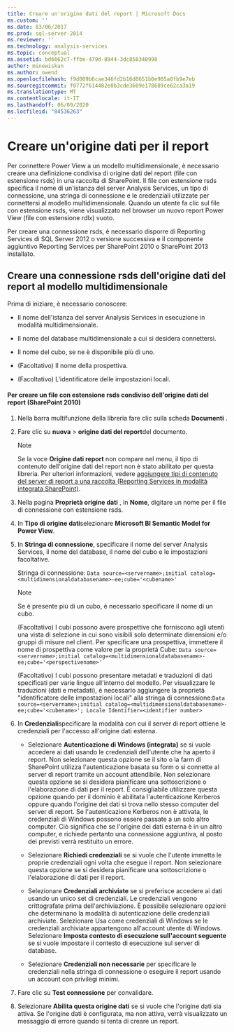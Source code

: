 ```yaml
---
title: Creare un'origine dati del report | Microsoft Docs
ms.custom: ''
ms.date: 03/06/2017
ms.prod: sql-server-2014
ms.reviewer: ''
ms.technology: analysis-services
ms.topic: conceptual
ms.assetid: bd6662c7-ffbe-479d-8944-3dc858340998
author: minewiskan
ms.author: owend
ms.openlocfilehash: f9d009b6cae346fd2b16d0651b0e905a0fb9e7eb
ms.sourcegitcommit: f0772f614482e0b3cde3609e178689ce62ca3a19
ms.translationtype: MT
ms.contentlocale: it-IT
ms.lasthandoff: 06/09/2020
ms.locfileid: "84536263"
---
```

# <a name="create-a-report-data-source"></a>Creare un'origine dati per il report
  Per connettere Power View a un modello multidimensionale, è necessario creare una definizione condivisa di origine dati del report (file con estensione rsds) in una raccolta di SharePoint. Il file con estensione rsds specifica il nome di un'istanza del server Analysis Services, un tipo di connessione, una stringa di connessione e le credenziali utilizzate per connettersi al modello multidimensionale. Quando un utente fa clic sul file con estensione rsds, viene visualizzato nel browser un nuovo report Power View (file con estensione rdlx) vuoto.  
  
 Per creare una connessione rsds, è necessario disporre di Reporting Services di SQL Server 2012 o versione successiva e il componente aggiuntivo Reporting Services per SharePoint 2010 o SharePoint 2013 installato.  
  
## <a name="create-a-report-data-source-rsds-connection-to-a-multidimensional-model"></a>Creare una connessione rsds dell'origine dati del report al modello multidimensionale  
 Prima di iniziare, è necessario conoscere:  
  
-   Il nome dell'istanza del server Analysis Services in esecuzione in modalità multidimensionale.  
  
-   Il nome del database multidimensionale a cui si desidera connettersi.  
  
-   Il nome del cubo, se ne è disponibile più di uno.  
  
-   (Facoltativo) Il nome della prospettiva.  
  
-   (Facoltativo) L'identificatore delle impostazioni locali.  
  
#### <a name="to-create-a-shared-report-data-source-rsds-file-sharepoint-2010"></a>Per creare un file con estensione rsds condiviso dell'origine dati del report (SharePoint 2010)  
  
1.  Nella barra multifunzione della libreria fare clic sulla scheda **Documenti** .  
  
2.  Fare clic su **nuova**  >  **origine dati del report**del documento.  
  
    > [!NOTE]  
    >  Se la voce **Origine dati report** non compare nel menu, il tipo di contenuto dell'origine dati del report non è stato abilitato per questa libreria. Per ulteriori informazioni, vedere [aggiungere tipi di contenuto del server di report a una raccolta &#40;Reporting Services in modalità integrata SharePoint&#41;](../../reporting-services/add-reporting-services-content-types-to-a-sharepoint-library.md).  
  
3.  Nella pagina **Proprietà origine dati** , in **Nome**, digitare un nome per il file di connessione con estensione rsds.  
  
4.  In **Tipo di origine dati**selezionare **Microsoft BI Semantic Model for Power View**.  
  
5.  In **Stringa di connessione**, specificare il nome del server Analysis Services, il nome del database, il nome del cubo e le impostazioni facoltative.  
  
     Stringa di connessione: `Data source=<servername>;initial catalog=<multidimensionaldatabasename>-ee;cube='<cubename>'`  
  
    > [!NOTE]  
    >  Se è presente più di un cubo, è necessario specificare il nome di un cubo.  
  
     (Facoltativo) I cubi possono avere prospettive che forniscono agli utenti una vista di selezione in cui sono visibili solo determinate dimensioni e/o gruppi di misure nel client. Per specificare una prospettiva, immettere il nome di prospettiva come valore per la proprietà Cube: `Data source=<servername>;initial catalog=<multidimensionaldatabasename>-ee;cube='<perspectivename>'`  
  
     (Facoltativo) I cubi possono presentare metadati e traduzioni di dati specificati per varie lingue all'interno del modello. Per visualizzare le traduzioni (dati e metadati), è necessario aggiungere la proprietà "identificatore delle impostazioni locali" alla stringa di connessione:`Data source=<servername>;initial catalog=<multidimensionaldatabasename>-ee;cube='<cubename>'; Locale Identifier=<identifier number>`  
  
6.  In **Credenziali**specificare la modalità con cui il server di report ottiene le credenziali per l'accesso all'origine dati esterna.  
  
    -   Selezionare **Autenticazione di Windows (integrata)** se si vuole accedere ai dati usando le credenziali dell'utente che ha aperto il report. Non selezionare questa opzione se il sito o la farm di SharePoint utilizza l'autenticazione basata su form o si connette al server di report tramite un account attendibile. Non selezionare questa opzione se si desidera pianificare una sottoscrizione o l'elaborazione di dati per il report. È consigliabile utilizzare questa opzione quando per il dominio è abilitata l'autenticazione Kerberos oppure quando l'origine dei dati si trova nello stesso computer del server di report. Se l'autenticazione Kerberos non è attivata, le credenziali di Windows possono essere passate a un solo altro computer. Ciò significa che se l'origine dei dati esterna è in un altro computer, e richiede pertanto una connessione aggiuntiva, al posto dei previsti verrà restituito un errore.  
  
    -   Selezionare **Richiedi credenziali** se si vuole che l'utente immetta le proprie credenziali ogni volta che esegue il report. Non selezionare questa opzione se si desidera pianificare una sottoscrizione o l'elaborazione di dati per il report.  
  
    -   Selezionare **Credenziali archiviate** se si preferisce accedere ai dati usando un unico set di credenziali. Le credenziali vengono crittografate prima dell'archiviazione. È possibile selezionare opzioni che determinano la modalità di autenticazione delle credenziali archiviate. Selezionare Usa come credenziali di Windows se le credenziali archiviate appartengono all'account utente di Windows. Selezionare **Imposta contesto di esecuzione sull'account seguente** se si vuole impostare il contesto di esecuzione sul server di database.  
  
    -   Selezionare **Credenziali non necessarie** per specificare le credenziali nella stringa di connessione o eseguire il report usando un account con privilegi minimi.  
  
7.  Fare clic su **Test connessione** per convalidare.  
  
8.  Selezionare **Abilita questa origine dati** se si vuole che l'origine dati sia attiva. Se l'origine dati è configurata, ma non attiva, verrà visualizzato un messaggio di errore quando si tenta di creare un report.  
  
  
